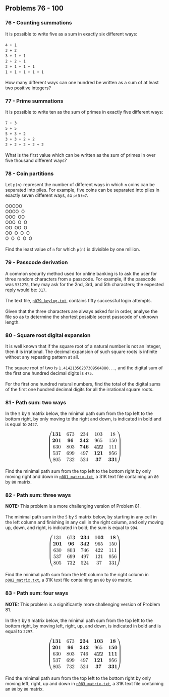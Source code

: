 ## Problems 76 - 100
### 76 - Counting summations
It is possible to write five as a sum in exactly six different ways:\
\
`4 + 1`\
`3 + 2`\
`3 + 1 + 1`\
`2 + 2 + 1`\
`2 + 1 + 1 + 1`\
`1 + 1 + 1 + 1 + 1`\
\
How many different ways can one hundred be written as a sum of at least two positive
integers?

### 77 - Prime summations
It is possible to write ten as the sum of primes in exactly five different ways:\
\
`7 + 3`\
`5 + 5`\
`5 + 3 + 2`\
`3 + 3 + 2 + 2`\
`2 + 2 + 2 + 2 + 2`\
\
What is the first value which can be written as the sum of primes in over five
thousand different ways?

### 78 - Coin partitions
Let `p(n)` represent the number of different ways in which `n` coins can be
separated into piles. For example, five coins can be separated into piles in
exactly seven different ways, so `p(5)=7`.\
\
OOOOO\
OOOO&nbsp;&nbsp;O\
OOO&nbsp;&nbsp;OO\
OOO&nbsp;&nbsp;O&nbsp;&nbsp;O\
OO&nbsp;&nbsp;OO&nbsp;&nbsp;O\
OO&nbsp;&nbsp;O&nbsp;&nbsp;O&nbsp;&nbsp;O\
O&nbsp;&nbsp;O&nbsp;&nbsp;O&nbsp;&nbsp;O&nbsp;&nbsp;O\
\
Find the least value of `n` for which `p(n)` is divisible by one million.

### 79 - Passcode derivation
A common security method used for online banking is to ask the user for three
random characters from a passcode. For example, if the passcode was `531278`, they
may ask for the 2nd, 3rd, and 5th characters; the expected reply would be: `317`.\
\
The text file, [`p079_keylog.txt`](../../res/p079_keylog.txt), contains fifty
successful login attempts.\
\
Given that the three characters are always asked for in order, analyse the file so
as to determine the shortest possible secret passcode of unknown length.

### 80 - Square root digital expansion
It is well known that if the square root of a natural number is not an integer,
then it is irrational. The decimal expansion of such square roots is infinite
without any repeating pattern at all.\
\
The square root of two is `1.41421356237309504880...`, and the digital sum of the
first one hundred decimal digits is `475`.\
\
For the first one hundred natural numbers, find the total of the digital sums of
the first one hundred decimal digits for all the irrational square roots.

### 81 - Path sum: two ways
In the `5` by `5` matrix below, the minimal path sum from the top left to
the bottom right, by only moving to the right and down, is indicated in bold and
is equal to `2427`.

<p align="center">
<img src="../../res/img/p081_matrix.png" alt="Example matrix" height="100"/>
</p>

Find the minimal path sum from the top left to the bottom right by only moving
right and down in [`p081_matrix.txt`](../../res/p081_matrix.txt), a 31K text file
containing an `80` by `80` matrix.

### 82 - Path sum: three ways
**NOTE:** This problem is a more challenging version of Problem 81.\
\
The minimal path sum in the `5` by `5` matrix below, by starting in any cell in
the left column and finishing in any cell in the right column, and only moving up,
down, and right, is indicated in bold; the sum is equal to `994`.

<p align="center">
<img src="../../res/img/p082_matrix.png" alt="Example matrix" height="100"/>
</p>

Find the minimal path sum from the left column to the right column in
[`p082_matrix.txt`](../../res/p082_matrix.txt), a 31K text file containing an `80` by
`80` matrix.

### 83 - Path sum: four ways
**NOTE:** This problem is a significantly more challenging version of Problem 81.\
\
In the `5` by `5` matrix below, the minimal path sum from the top left to the bottom
right, by moving left, right, up, and down, is indicated in bold and is equal to
`2297`.

<p align="center">
<img src="../../res/img/p083_matrix.png" alt="Example matrix" height="100"/>
</p>

Find the minimal path sum from the top left to the bottom right by only moving
left, right, up and down in [`p083_matrix.txt`](../../res/p083_matrix.txt), a 31K
text file containing an `80` by `80` matrix.
